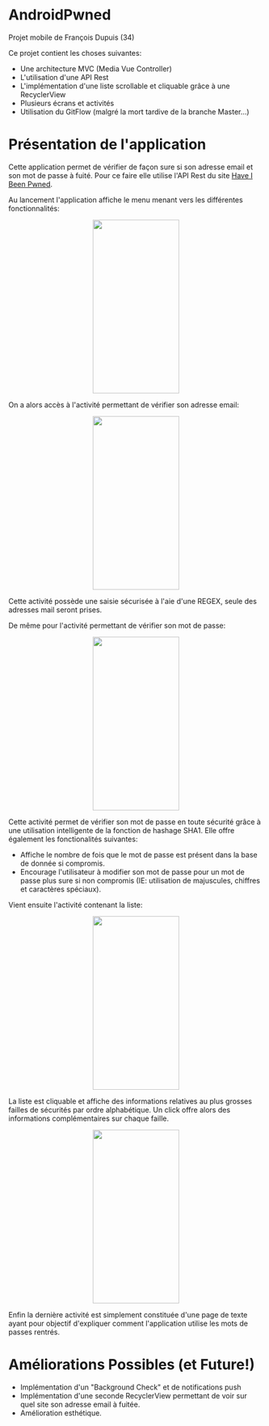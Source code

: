 # AndroidPwned

Projet mobile de François Dupuis (34)

Ce projet contient les choses suivantes:

  - Une architecture MVC (Media Vue Controller)
  - L'utilisation d'une API Rest 
  - L'implémentation d'une liste scrollable et cliquable grâce à une RecyclerView
  - Plusieurs écrans et activités
  - Utilisation du GitFlow (malgré la mort tardive de la branche Master...)
  
  
  # Présentation de l'application 
  
  Cette application permet de vérifier de façon sure si  son adresse email et son mot de passe à fuité.
  Pour ce faire elle utilise l'API Rest du site [Have I Been Pwned](https://haveibeenpwned.com/).
  
  Au lancement l'application affiche le menu menant vers les différentes fonctionnalités:
  <p align="center">
  <img src="https://zupimages.net/up/19/14/6zvw.png" width="171" height="343">
  </p>
  
  On a  alors accès à l'activité permettant de vérifier son adresse email:
  <p align="center">
  <img src="https://zupimages.net/up/19/14/u73c.png" width="171" height="343">
  </p>
  Cette activité possède une saisie sécurisée à l'aie d'une REGEX, seule des adresses mail seront prises.
  
  De même pour l'activité permettant de vérifier son mot de passe:
  <p align="center">
  <img src="https://zupimages.net/up/19/14/i1lv.png" width="171" height="343">
  </p>
  Cette activité permet de vérifier son mot de passe en toute sécurité grâce à une utilisation intelligente de la fonction de hashage SHA1.
  Elle offre également les fonctionalités suivantes:
  
 - Affiche le nombre de fois que le mot de passe est présent dans la base de donnée si compromis.
 - Encourage l'utilisateur à modifier son mot de passe pour un mot de passe plus sure si non compromis (IE: utilisation de majuscules, chiffres et caractères  spéciaux).
 
 Vient ensuite l'activité contenant la liste:
  <p align="center">
  <img src="https://zupimages.net/up/19/14/8og3.png" width="171" height="343">
  </p>
  La liste est cliquable et affiche des informations relatives au plus grosses failles de sécurités par ordre alphabétique.
  Un click offre alors des informations complémentaires sur chaque faille.
  <p align="center">
  <img src="https://zupimages.net/up/19/14/szyn.png" width="171" height="343">
  </p>
  
  Enfin la dernière activité est simplement constituée d'une page de texte ayant pour objectif d'expliquer comment l'application utilise les mots de passes rentrés.

# Améliorations Possibles (et Future!)

- Implémentation d'un "Background Check" et de notifications push
- Implémentation d'une seconde RecyclerView permettant de voir sur quel site son adresse email à fuitée.
- Amélioration esthétique.
  
  

 
 
 
 
 
 
 
 
 
 
 
